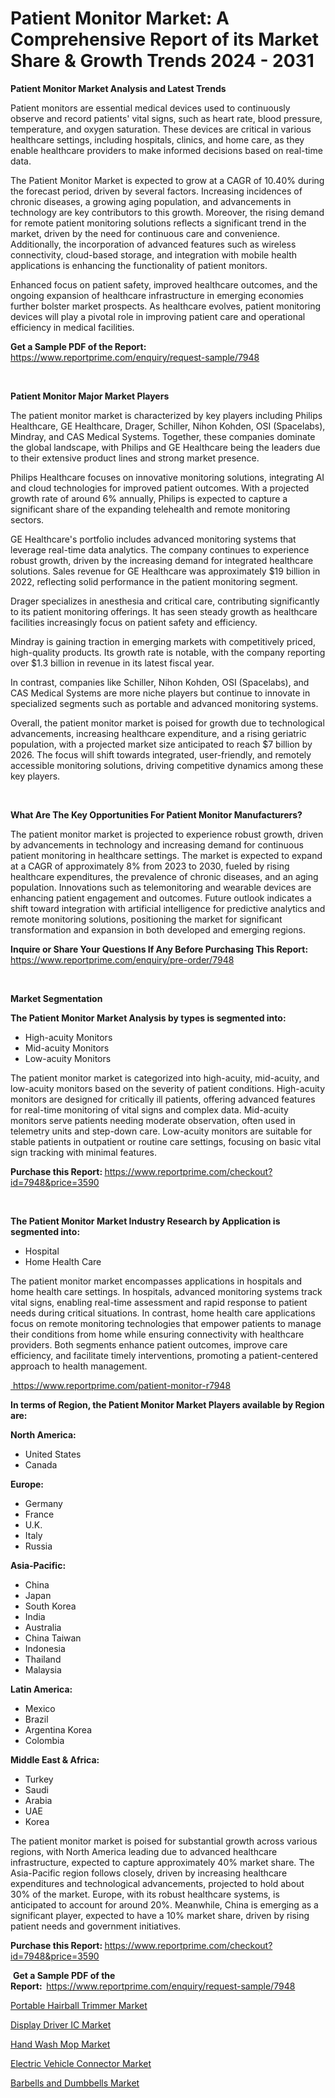 <p><h1>Patient Monitor Market: A Comprehensive Report of its Market Share & Growth Trends 2024 - 2031</h1></p><p><strong>Patient Monitor Market Analysis and Latest Trends</strong></p>
<p><p>Patient monitors are essential medical devices used to continuously observe and record patients' vital signs, such as heart rate, blood pressure, temperature, and oxygen saturation. These devices are critical in various healthcare settings, including hospitals, clinics, and home care, as they enable healthcare providers to make informed decisions based on real-time data.</p><p>The Patient Monitor Market is expected to grow at a CAGR of 10.40% during the forecast period, driven by several factors. Increasing incidences of chronic diseases, a growing aging population, and advancements in technology are key contributors to this growth. Moreover, the rising demand for remote patient monitoring solutions reflects a significant trend in the market, driven by the need for continuous care and convenience. Additionally, the incorporation of advanced features such as wireless connectivity, cloud-based storage, and integration with mobile health applications is enhancing the functionality of patient monitors. </p><p>Enhanced focus on patient safety, improved healthcare outcomes, and the ongoing expansion of healthcare infrastructure in emerging economies further bolster market prospects. As healthcare evolves, patient monitoring devices will play a pivotal role in improving patient care and operational efficiency in medical facilities.</p></p>
<p><strong>Get a Sample PDF of the Report:&nbsp;</strong> <a href="https://www.reportprime.com/enquiry/request-sample/7948">https://www.reportprime.com/enquiry/request-sample/7948</a></p>
<p>&nbsp;</p>
<p><strong>Patient Monitor Major Market Players</strong></p>
<p><p>The patient monitor market is characterized by key players including Philips Healthcare, GE Healthcare, Drager, Schiller, Nihon Kohden, OSI (Spacelabs), Mindray, and CAS Medical Systems. Together, these companies dominate the global landscape, with Philips and GE Healthcare being the leaders due to their extensive product lines and strong market presence.</p><p>Philips Healthcare focuses on innovative monitoring solutions, integrating AI and cloud technologies for improved patient outcomes. With a projected growth rate of around 6% annually, Philips is expected to capture a significant share of the expanding telehealth and remote monitoring sectors.</p><p>GE Healthcare's portfolio includes advanced monitoring systems that leverage real-time data analytics. The company continues to experience robust growth, driven by the increasing demand for integrated healthcare solutions. Sales revenue for GE Healthcare was approximately $19 billion in 2022, reflecting solid performance in the patient monitoring segment.</p><p>Drager specializes in anesthesia and critical care, contributing significantly to its patient monitoring offerings. It has seen steady growth as healthcare facilities increasingly focus on patient safety and efficiency. </p><p>Mindray is gaining traction in emerging markets with competitively priced, high-quality products. Its growth rate is notable, with the company reporting over $1.3 billion in revenue in its latest fiscal year.</p><p>In contrast, companies like Schiller, Nihon Kohden, OSI (Spacelabs), and CAS Medical Systems are more niche players but continue to innovate in specialized segments such as portable and advanced monitoring systems.</p><p>Overall, the patient monitor market is poised for growth due to technological advancements, increasing healthcare expenditure, and a rising geriatric population, with a projected market size anticipated to reach $7 billion by 2026. The focus will shift towards integrated, user-friendly, and remotely accessible monitoring solutions, driving competitive dynamics among these key players.</p></p>
<p>&nbsp;</p>
<p><strong>What Are The Key Opportunities For Patient Monitor Manufacturers?</strong></p>
<p><p>The patient monitor market is projected to experience robust growth, driven by advancements in technology and increasing demand for continuous patient monitoring in healthcare settings. The market is expected to expand at a CAGR of approximately 8% from 2023 to 2030, fueled by rising healthcare expenditures, the prevalence of chronic diseases, and an aging population. Innovations such as telemonitoring and wearable devices are enhancing patient engagement and outcomes. Future outlook indicates a shift toward integration with artificial intelligence for predictive analytics and remote monitoring solutions, positioning the market for significant transformation and expansion in both developed and emerging regions.</p></p>
<p><strong>Inquire or Share Your Questions If Any Before Purchasing This Report:</strong> <a href="https://www.reportprime.com/enquiry/pre-order/7948">https://www.reportprime.com/enquiry/pre-order/7948</a></p>
<p>&nbsp;</p>
<p><strong>Market Segmentation</strong></p>
<p><strong>The Patient Monitor Market Analysis by types is segmented into:</strong></p>
<p><ul><li>High-acuity Monitors</li><li>Mid-acuity Monitors</li><li>Low-acuity Monitors</li></ul></p>
<p><p>The patient monitor market is categorized into high-acuity, mid-acuity, and low-acuity monitors based on the severity of patient conditions. High-acuity monitors are designed for critically ill patients, offering advanced features for real-time monitoring of vital signs and complex data. Mid-acuity monitors serve patients needing moderate observation, often used in telemetry units and step-down care. Low-acuity monitors are suitable for stable patients in outpatient or routine care settings, focusing on basic vital sign tracking with minimal features.</p></p>
<p><strong>Purchase this Report:&nbsp;</strong><a href="https://www.reportprime.com/checkout?id=7948&price=3590">https://www.reportprime.com/checkout?id=7948&price=3590</a></p>
<p>&nbsp;</p>
<p><strong>The Patient Monitor Market Industry Research by Application is segmented into:</strong></p>
<p><ul><li>Hospital</li><li>Home Health Care</li></ul></p>
<p><p>The patient monitor market encompasses applications in hospitals and home health care settings. In hospitals, advanced monitoring systems track vital signs, enabling real-time assessment and rapid response to patient needs during critical situations. In contrast, home health care applications focus on remote monitoring technologies that empower patients to manage their conditions from home while ensuring connectivity with healthcare providers. Both segments enhance patient outcomes, improve care efficiency, and facilitate timely interventions, promoting a patient-centered approach to health management.</p></p>
<p><a href="https://www.reportprime.com/patient-monitor-r7948">&nbsp;https://www.reportprime.com/patient-monitor-r7948</a></p>
<p><strong>In terms of Region, the Patient Monitor Market Players available by Region are:</strong></p>
<p>
    <p> <strong> North America: </strong>
        <ul>
            <li>United States</li>
            <li>Canada</li>
        </ul>
        </p> 
    <p> <strong> Europe: </strong>
        <ul>
            <li>Germany</li>
            <li>France</li>
            <li>U.K.</li>
            <li>Italy</li>
            <li>Russia</li>
        </ul>
        </p> 
    <p> <strong> Asia-Pacific: </strong>
        <ul>
            <li>China</li>
            <li>Japan</li>
            <li>South Korea</li>
            <li>India</li>
            <li>Australia</li>
            <li>China Taiwan</li>
            <li>Indonesia</li>
            <li>Thailand</li>
            <li>Malaysia</li>
        </ul>
        </p> 
    <p> <strong> Latin America: </strong>
        <ul>
            <li>Mexico</li>
            <li>Brazil</li>
            <li>Argentina Korea</li>
            <li>Colombia</li>
        </ul>
        </p> 
    <p> <strong> Middle East & Africa: </strong>
        <ul>
            <li>Turkey</li>
            <li>Saudi</li>
            <li>Arabia</li>
            <li>UAE</li>
            <li>Korea</li>
        </ul>
    </p>
    </p>
<p><p>The patient monitor market is poised for substantial growth across various regions, with North America leading due to advanced healthcare infrastructure, expected to capture approximately 40% market share. The Asia-Pacific region follows closely, driven by increasing healthcare expenditures and technological advancements, projected to hold about 30% of the market. Europe, with its robust healthcare systems, is anticipated to account for around 20%. Meanwhile, China is emerging as a significant player, expected to have a 10% market share, driven by rising patient needs and government initiatives.</p></p>
<p><strong>Purchase this Report: </strong><a href="https://www.reportprime.com/checkout?id=7948&price=3590">https://www.reportprime.com/checkout?id=7948&price=3590</a></p>
<p>&nbsp;<strong>Get a Sample PDF of the Report:&nbsp;&nbsp;</strong><a href="https://www.reportprime.com/enquiry/request-sample/7948">https://www.reportprime.com/enquiry/request-sample/7948</a></p>
<p><strong></strong></p>
<p><p><a href="https://medium.com/@broderickleannon/portable-hairball-trimmer-market-size-growth-and-industry-analysis-by-market-segmentation-and-f57ed0792401">Portable Hairball Trimmer Market</a></p><p><a href="https://www.linkedin.com/pulse/global-display-driver-ic-market-analysis-trends-forecasts-growth-sv23c?trackingId=ZXpdJ928TcGXSDRfDWQMng%3D%3D">Display Driver IC Market</a></p><p><a href="https://medium.com/@broderickleannon/global-hand-wash-mop-market-analysis-key-market-trends-and-future-projections-2024-2031-4094245522a0">Hand Wash Mop Market</a></p><p><a href="https://www.linkedin.com/pulse/electric-vehicle-connector-market-size-growth-trends-industry-6ja3e?trackingId=yeAAkbL%2BQTmq%2BnTEt0pEdQ%3D%3D">Electric Vehicle Connector Market</a></p><p><a href="https://issuu.com/reportprime-2/docs/barbells-and-dumbbells-market-size-_b4d85eb588e5b7">Barbells and Dumbbells Market</a></p></p>